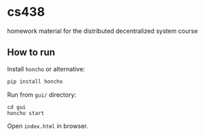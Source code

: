 # cs438
homework material for the distributed decentralized system course

## How to run

Install `honcho` or alternative:

```sh
pip install honcho
```

Run from `gui/` directory:

```
cd gui
honcho start
```

Open `index.html` in browser.
